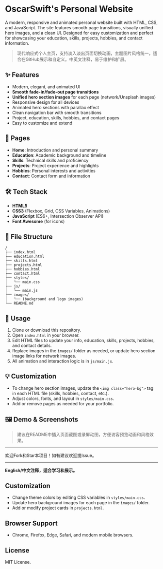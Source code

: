# OscarSwift's Personal Website

A modern, responsive and animated personal website built with HTML, CSS, and JavaScript. The site features smooth page transitions, visually unified hero images, and a clean UI. Designed for easy customization and perfect for showcasing your education, skills, projects, hobbies, and contact information.

> 现代响应式个人主页，支持淡入淡出页面切换动画，主题图片风格统一，适合在GitHub展示和自定义。中英文注释，易于维护和扩展。

## ✨ Features
- Modern, elegant, and animated UI
- **Smooth fade-in/fade-out page transitions**
- **Unified hero section images** for each page (network/Unsplash images)
- Responsive design for all devices
- Animated hero sections with parallax effect
- Clean navigation bar with smooth transitions
- Project, education, skills, hobbies, and contact pages
- Easy to customize and extend

## 📄 Pages
- **Home**: Introduction and personal summary
- **Education**: Academic background and timeline
- **Skills**: Technical skills and proficiency
- **Projects**: Project experience and highlights
- **Hobbies**: Personal interests and activities
- **Contact**: Contact form and information

## 🛠️ Tech Stack
- **HTML5**
- **CSS3** (Flexbox, Grid, CSS Variables, Animations)
- **JavaScript** (ES6+, Intersection Observer API)
- **Font Awesome** (for icons)

## 📁 File Structure
```
/
├── index.html
├── education.html
├── skills.html
├── projects.html
├── hobbies.html
├── contact.html
├── styles/
│   └── main.css
├── js/
│   └── main.js
├── images/
│   └── (background and logo images)
└── README.md
```

## 🚀 Usage
1. Clone or download this repository.
2. Open `index.html` in your browser.
3. Edit HTML files to update your info, education, skills, projects, hobbies, and contact details.
4. Replace images in the `images/` folder as needed, or update hero section image links for network images.
5. All animation and interaction logic is in `js/main.js`.

## 💡 Customization
- To change hero section images, update the `<img class="hero-bg">` tag in each HTML file (skills, hobbies, contact, etc.).
- Adjust colors, fonts, and layout in `styles/main.css`.
- Add or remove pages as needed for your portfolio.

## 🖼️ Demo & Screenshots
> 建议在README中插入页面截图或录屏动图，方便访客预览动画和风格效果。

---

欢迎Fork和Star本项目！如有建议欢迎提Issue。

---

**English/中文注释，适合学习和展示。**

## Customization
- Change theme colors by editing CSS variables in `styles/main.css`.
- Update hero background images for each page in the `images/` folder.
- Add or modify project cards in `projects.html`.

## Browser Support
- Chrome, Firefox, Edge, Safari, and modern mobile browsers.

## License
MIT License.
